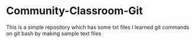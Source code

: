 # Community-Classroom-Git
This is a simple repository which has some txt files 
I learned git commands on git bash by making sample text files
